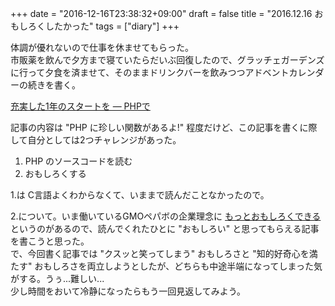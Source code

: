 +++
date = "2016-12-16T23:38:32+09:00"
draft = false
title = "2016.12.16 おもしろくしたかった"
tags = ["diary"]
+++

体調が優れないので仕事を休ませてもらった。  
市販薬を飲んで夕方まで寝ていたらだいぶ回復したので、グラッチェガーデンズに行って夕食を済ませて、そのままドリンクバーを飲みつつアドベントカレンダーの続きを書く。

<!--more-->

[充実した1年のスタートを ― PHPで](/blog/2016/12/17/pepabo_advent_calendar2016)

記事の内容は "PHP に珍しい関数があるよ!" 程度だけど、この記事を書くに際して自分としては2つチャレンジがあった。

1. PHP のソースコードを読む
1. おもしろくする

1.は C言語よくわからなくて、いままで読んだことなかったので。

2.について。いま働いているGMOペパボの企業理念に [もっとおもしろくできる](https://pepabo.com/company/vision/) というのがあるので、読んでくれたひとに "おもしろい" と思ってもらえる記事を書こうと思った。  
で、今回書く記事では "クスッと笑ってしまう" おもしろさと "知的好奇心を満たす" おもしろさを両立しようとしたが、どちらも中途半端になってしまった気がする。うぅ...難しい...  
少し時間をおいて冷静になったらもう一回見返してみよう。